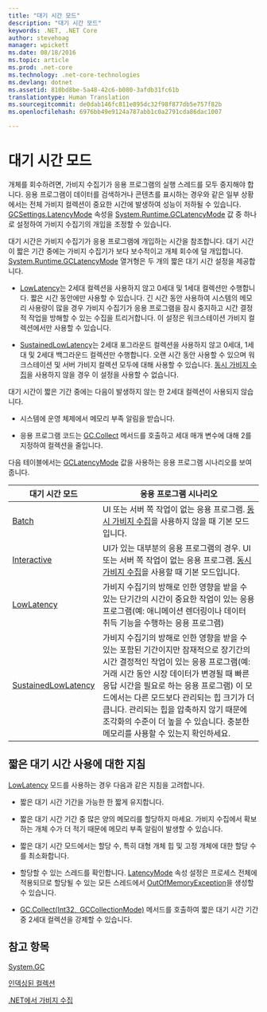 ```yaml
---
title: "대기 시간 모드"
description: "대기 시간 모드"
keywords: .NET, .NET Core
author: stevehoag
manager: wpickett
ms.date: 08/18/2016
ms.topic: article
ms.prod: .net-core
ms.technology: .net-core-technologies
ms.devlang: dotnet
ms.assetid: 810bd8be-5a48-42c6-b080-3afdb31fc61b
translationtype: Human Translation
ms.sourcegitcommit: de0dab146fc811e895dc32f98f877db5e757f82b
ms.openlocfilehash: 6976bb49e9124a787abb1c0a2791cda86dac1007

---
```


# <a name="latency-modes"></a>대기 시간 모드

개체를 회수하려면, 가비지 수집기가 응용 프로그램의 실행 스레드를 모두 중지해야 합니다. 응용 프로그램이 데이터를 검색하거나 콘텐츠를 표시하는 경우와 같은 일부 상황에서는 전체 가비지 컬렉션이 중요한 시간에 발생하여 성능이 저하될 수 있습니다. [GCSettings.LatencyMode](xref:System.Runtime.GCSettings.LatencyMode) 속성을 [System.Runtime.GCLatencyMode](xref:System.Runtime.GCLatencyMode) 값 중 하나로 설정하여 가비지 수집기의 개입을 조정할 수 있습니다. 

대기 시간은 가비지 수집기가 응용 프로그램에 개입하는 시간을 참조합니다. 대기 시간이 짧은 기간 중에는 가비지 수집기가 보다 보수적이고 개체 회수에 덜 개입합니다. [System.Runtime.GCLatencyMode](xref:System.Runtime.GCLatencyMode) 열거형은 두 개의 짧은 대기 시간 설정을 제공합니다.

* [LowLatency](xref:System.Runtime.GCLatencyMode.LowLatency)는 2세대 컬렉션을 사용하지 않고 0세대 및 1세대 컬렉션만 수행합니다. 짧은 시간 동안에만 사용할 수 있습니다. 긴 시간 동안 사용하여 시스템의 메모리 사용량이 많을 경우 가비지 수집기가 응용 프로그램을 잠시 중지하고 시간 결정적 작업을 방해할 수 있는 수집을 트리거합니다. 이 설정은 워크스테이션 가비지 컬렉션에서만 사용할 수 있습니다. 

* [SustainedLowLatency](xref:System.Runtime.GCLatencyMode.SustainedLowLatency)는 2세대 포그라운드 컬렉션을 사용하지 않고 0세대, 1세대 및 2세대 백그라운드 컬렉션만 수행합니다. 오랜 시간 동안 사용할 수 있으며 워크스테이션 및 서버 가비지 컬렉션 모두에 대해 사용할 수 있습니다. [동시 가비지 수집](https://msdn.microsoft.com/library/yhwwzef8.aspx)을 사용하지 않을 경우 이 설정을 사용할 수 없습니다.

대기 시간이 짧은 기간 중에는 다음이 발생하지 않는 한 2세대 컬렉션이 사용되지 않습니다.

* 시스템에 운영 체제에서 메모리 부족 알림을 받습니다.

* 응용 프로그램 코드는 [GC.Collect](xref:System.GC.Collect(System.Int32)) 메서드를 호출하고 세대 매개 변수에 대해 2를 지정하여 컬렉션을 줄입니다.

다음 테이블에서는 [GCLatencyMode](xref:System.Runtime.GCLatencyMode) 값을 사용하는 응용 프로그램 시나리오를 보여 줍니다.

대기 시간 모드 | 응용 프로그램 시나리오
------------ | --------------------- 
[Batch](xref:System.Runtime.GCLatencyMode.Batch) | UI 또는 서버 쪽 작업이 없는 응용 프로그램. [동시 가비지 수집](https://msdn.microsoft.com/library/yhwwzef8.aspx)을 사용하지 않을 때 기본 모드입니다.
[Interactive](xref:System.Runtime.GCLatencyMode.Interactive) | UI가 있는 대부분의 응용 프로그램의 경우. UI 또는 서버 쪽 작업이 없는 응용 프로그램. [동시 가비지 수집](https://msdn.microsoft.com/library/yhwwzef8.aspx)을 사용할 때 기본 모드입니다.
[LowLatency](xref:System.Runtime.GCLatencyMode.LowLatency) | 가비지 수집기의 방해로 인한 영향을 받을 수 있는 단기간의 시간이 중요한 작업이 있는 응용 프로그램(예: 애니메이션 렌더링이나 데이터 취득 기능을 수행하는 응용 프로그램)
[SustainedLowLatency](xref:System.Runtime.GCLatencyMode.SustainedLowLatency) | 가비지 수집기의 방해로 인한 영향을 받을 수 있는 포함된 기간이지만 잠재적으로 장기간의 시간 결정적인 작업이 있는 응용 프로그램(예: 거래 시간 동안 시장 데이터가 변경될 때 빠른 응답 시간을 필요로 하는 응용 프로그램)   이 모드에서는 다른 모드보다 관리되는 힙 크기가 더 큽니다. 관리되는 힙을 압축하지 않기 때문에 조각화의 수준이 더 높을 수 있습니다. 충분한 메모리를 사용할 수 있는지 확인하세요.
 
## <a name="guidelines-for-using-low-latency"></a>짧은 대기 시간 사용에 대한 지침

[LowLatency](xref:System.Runtime.GCLatencyMode.LowLatency) 모드를 사용하는 경우 다음과 같은 지침을 고려합니다.

* 짧은 대기 시간 기간을 가능한 한 짧게 유지합니다.

* 짧은 대기 시간 기간 중 많은 양의 메모리를 할당하지 마세요. 가비지 수집에서 확보하는 개체 수가 더 적기 때문에 메모리 부족 알림이 발생할 수 있습니다. 

* 짧은 대기 시간 모드에서는 할당 수, 특히 대형 개체 힙 및 고정 개체에 대한 할당 수를 최소화합니다. 

* 할당할 수 있는 스레드를 확인합니다. [LatencyMode](xref:System.Runtime.GCSettings.LatencyMode) 속성 설정은 프로세스 전체에 적용되므로 할당될 수 있는 모든 스레드에서 [OutOfMemoryException](xref:System.OutOfMemoryException)을 생성할 수 있습니다. 

* [GC.Collect(Int32, GCCollectionMode)](xref:System.GC.Collect(System.Int32,System.GCCollectionMode)) 메서드를 호출하여 짧은 대기 시간 기간 중 2세대 컬렉션을 강제할 수 있습니다.

## <a name="see-also"></a>참고 항목

[System.GC](xref:System.GC)

[인덱싱된 컬렉션](induced.md)

[.NET에서 가비지 수집](index.md)



<!--HONumber=Nov16_HO3-->


